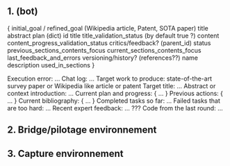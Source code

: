 ## 1. (bot)
{
initial_goal / refined_goal (Wikipedia article, Patent, SOTA paper)
title
abstract
plan (dict)
    id
    title
    title_validation_status (by default true ?)
    content
    content_progress_validation_status
    critics/feedback?
    (parent_id)
status
    previous_sections_contents_focus
    current_sections_contents_focus
    last_feedback_and_errors
versioning/history?
(references??)
    name
    description
    used_in_sections
}

Execution error: ...
Chat log: ...
Target work to produce: state-of-the-art survey paper or Wikipedia like article or patent
Target title: ...
Abstract or context introduction: ...
Current plan and progress:
{ ... }
Previous actions:
{ ... }
Current bibliography:
{ ... }
Completed tasks so far: ...
Failed tasks that are too hard: ...
Recent expert feedback: ...
??? Code from the last round: ...

## 2. Bridge/pilotage environnement
## 3. Capture environnement
